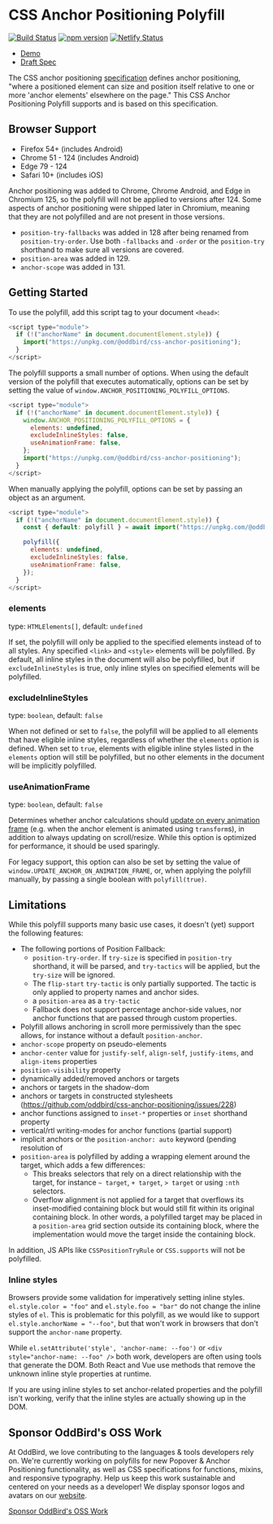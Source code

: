 # CSS Anchor Positioning Polyfill

[![Build Status](https://github.com/oddbird/css-anchor-positioning/actions/workflows/test.yml/badge.svg)](https://github.com/oddbird/css-anchor-positioning/actions/workflows/test.yml) [![npm version](https://badge.fury.io/js/@oddbird%2Fcss-anchor-positioning.svg)](https://www.npmjs.com/package/@oddbird/css-anchor-positioning) [![Netlify Status](https://api.netlify.com/api/v1/badges/61a20096-7925-4775-99a9-b40a010197c0/deploy-status)](https://app.netlify.com/sites/anchor-polyfill/deploys)

<!-- [WPT results](https://anchor-position-wpt.netlify.app/) -->

- [Demo](https://anchor-positioning.oddbird.net/)
- [Draft Spec](https://drafts.csswg.org/css-anchor-position/)

The CSS anchor positioning
[specification](https://drafts.csswg.org/css-anchor-position/) defines anchor
positioning, "where a positioned element can size and position itself relative
to one or more 'anchor elements' elsewhere on the page." This CSS Anchor
Positioning Polyfill supports and is based on this specification.

## Browser Support

- Firefox 54+ (includes Android)
- Chrome 51 - 124 (includes Android)
- Edge 79 - 124
- Safari 10+ (includes iOS)

Anchor positioning was added to Chrome, Chrome Android, and Edge in Chromium
125, so the polyfill will not be applied to versions after 124. Some aspects of
anchor positioning were shipped later in Chromium, meaning that they are not
polyfilled and are not present in those versions.

- `position-try-fallbacks` was added in 128 after being renamed from
  `position-try-order`. Use both `-fallbacks` and `-order` or the `position-try`
  shorthand to make sure all versions are covered.
- `position-area` was added in 129.
- `anchor-scope` was added in 131.

## Getting Started

To use the polyfill, add this script tag to your document `<head>`:

```js
<script type="module">
  if (!("anchorName" in document.documentElement.style)) {
    import("https://unpkg.com/@oddbird/css-anchor-positioning");
  }
</script>
```

The polyfill supports a small number of options. When using the default version
of the polyfill that executes automatically, options can be set by setting the
value of `window.ANCHOR_POSITIONING_POLYFILL_OPTIONS`.

```js
<script type="module">
  if (!("anchorName" in document.documentElement.style)) {
    window.ANCHOR_POSITIONING_POLYFILL_OPTIONS = {
      elements: undefined,
      excludeInlineStyles: false,
      useAnimationFrame: false,
    };
    import("https://unpkg.com/@oddbird/css-anchor-positioning");
  }
</script>
```

When manually applying the polyfill, options can be set by passing an object as
an argument.

```js
<script type="module">
  if (!("anchorName" in document.documentElement.style)) {
    const { default: polyfill } = await import("https://unpkg.com/@oddbird/css-anchor-positioning/dist/css-anchor-positioning-fn.js");

    polyfill({
      elements: undefined,
      excludeInlineStyles: false,
      useAnimationFrame: false,
    });
  }
</script>
```

### elements

type: `HTMLElements[]`, default: `undefined`

If set, the polyfill will only be applied to the specified elements instead of
to all styles. Any specified `<link>` and `<style>` elements will be polyfilled.
By default, all inline styles in the document will also be polyfilled, but if
`excludeInlineStyles` is true, only inline styles on specified elements will be
polyfilled.

### excludeInlineStyles

type: `boolean`, default: `false`

When not defined or set to `false`, the polyfill will be applied to all elements
that have eligible inline styles, regardless of whether the `elements` option is
defined. When set to `true`, elements with eligible inline styles listed in the
`elements` option will still be polyfilled, but no other elements in the
document will be implicitly polyfilled.

### useAnimationFrame

type: `boolean`, default: `false`

Determines whether anchor calculations should [update on every animation
frame](https://floating-ui.com/docs/autoUpdate#animationframe) (e.g. when the
anchor element is animated using `transform`s), in addition to always updating
on scroll/resize. While this option is optimized for performance, it should be
used sparingly.

For legacy support, this option can also be set by setting the value of
`window.UPDATE_ANCHOR_ON_ANIMATION_FRAME`, or, when applying the polyfill
manually, by passing a single boolean with `polyfill(true)`.

## Limitations

While this polyfill supports many basic use cases, it doesn't (yet) support the
following features:

- The following portions of Position Fallback:
  - `position-try-order`. If `try-size` is specified in `position-try`
    shorthand, it will be parsed, and `try-tactics` will be applied, but the
    `try-size` will be ignored.
  - The `flip-start` `try-tactic` is only partially supported. The tactic is
    only applied to property names and anchor sides.
  - a `position-area` as a `try-tactic`
  - Fallback does not support percentage anchor-side values, nor anchor
    functions that are passed through custom properties.
- Polyfill allows anchoring in scroll more permissively than the spec allows,
  for instance without a default `position-anchor`.
- `anchor-scope` property on pseudo-elements
- `anchor-center` value for `justify-self`, `align-self`, `justify-items`, and
  `align-items` properties
- `position-visibility` property
- dynamically added/removed anchors or targets
- anchors or targets in the shadow-dom
- anchors or targets in constructed stylesheets
  (https://github.com/oddbird/css-anchor-positioning/issues/228)
- anchor functions assigned to `inset-*` properties or `inset` shorthand
  property
- vertical/rtl writing-modes for anchor functions (partial support)
- implicit anchors or the `position-anchor: auto` keyword (pending resolution of
- `position-area` is polyfilled by adding a wrapping element around the target,
  which adds a few differences:
  - This breaks selectors that rely on a direct relationship with the target,
    for instance `~ target`, `+ target`, `> target` or using `:nth` selectors.
  - Overflow alignment is not applied for a target that overflows its
    inset-modified containing block but would still fit within its original
    containing block. In other words, a polyfilled target may be placed in a
    `position-area` grid section outside its containing block, where the
    implementation would move the target inside the containing block.

In addition, JS APIs like `CSSPositionTryRule` or `CSS.supports` will not be
polyfilled.

### Inline styles

Browsers provide some validation for imperatively setting inline styles.
`el.style.color = "foo"` and `el.style.foo = "bar"` do not change the inline
styles of `el`. This is problematic for this polyfill, as we would like to
support `el.style.anchorName = "--foo"`, but that won't work in browsers that
don't support the `anchor-name` property.

While `el.setAttribute('style', 'anchor-name: --foo')` or `<div
style="anchor-name: --foo" />` both work, developers are often using tools that
generate the DOM. Both React and Vue use methods that remove the unknown inline
style properties at runtime.

If you are using inline styles to set anchor-related properties and the polyfill
isn't working, verify that the inline styles are actually showing up in the DOM.

## Sponsor OddBird's OSS Work

At OddBird, we love contributing to the languages & tools developers rely on.
We're currently working on polyfills
for new Popover & Anchor Positioning functionality,
as well as CSS specifications for functions, mixins, and responsive typography.
Help us keep this work sustainable
and centered on your needs as a developer!
We display sponsor logos and avatars
on our [website](https://www.oddbird.net/polyfill/#open-source-sponsors).

[Sponsor OddBird's OSS Work](https://github.com/sponsors/oddbird)
